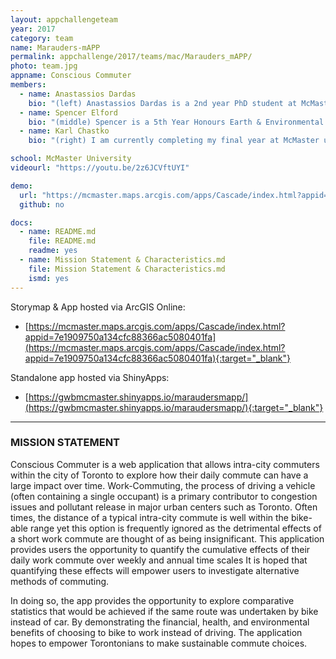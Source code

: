 ```yaml
---
layout: appchallengeteam
year: 2017
category: team
name: Marauders-mAPP
permalink: appchallenge/2017/teams/mac/Marauders_mAPP/
photo: team.jpg
appname: Conscious Commuter
members:
  - name: Anastassios Dardas
    bio: "(left) Anastassios Dardas is a 2nd year PhD student at McMaster University, specializing in spatio-temporal health geography. He believes that by integrating the disciplines of GIS and data science together can develop more effective decision-making process and predictions. During his free time, he enjoys hiking, biking, coaching crew, hanging out with friends, and doing Tough Mudder."
  - name: Spencer Elford
    bio: "(middle) Spencer is a 5th Year Honours Earth & Environmental Sciences Student at McMaster University. He is currently pursuing a minor in GIS. His main interests lie in data visualization and GIS for Urban Planning. In addition to his GIS interests, he is interested in mountain biking, hiking and historical cartography."
  - name: Karl Chastko
    bio: "(right) I am currently completing my final year at McMaster university where I am studying Earth and Environmental Science with a minor in GIS. Although my major is Earth and Environmental Sciences my passion is GIS. I am interested in using GIS for the environment, health and planning as well as data visualization. In my spare time I enjoy home brewing, disk golf, and gardening."

school: McMaster University
videourl: "https://youtu.be/2z6JCVftUYI"

demo:
  url: "https://mcmaster.maps.arcgis.com/apps/Cascade/index.html?appid=7e1909750a134cfc88366ac5080401fa"
  github: no

docs:
  - name: README.md
    file: README.md
    readme: yes
  - name: Mission Statement & Characteristics.md
    file: Mission Statement & Characteristics.md
    ismd: yes
---
```


Storymap & App hosted via ArcGIS Online:
- [https://mcmaster.maps.arcgis.com/apps/Cascade/index.html?appid=7e1909750a134cfc88366ac5080401fa](https://mcmaster.maps.arcgis.com/apps/Cascade/index.html?appid=7e1909750a134cfc88366ac5080401fa){:target="_blank"}

Standalone app hosted via ShinyApps:
- [https://gwbmcmaster.shinyapps.io/maraudersmapp/](https://gwbmcmaster.shinyapps.io/maraudersmapp/){:target="_blank"}

***

### MISSION STATEMENT

Conscious Commuter is a web application that allows intra-city commuters within the city of Toronto to explore how their daily commute can have
a large impact over time. Work-Commuting, the process of driving a vehicle (often containing a single occupant) is a primary contributor to congestion
issues and pollutant release in major urban centers such as Toronto.
Often times, the distance of a typical intra-city commute is well within the bike-able range yet this option is frequently ignored as
the detrimental effects of a short work commute are thought of as being insignificant.
This application provides users the opportunity to quantify the cumulative effects of their daily work commute over weekly and annual time scales
It is hoped that quantifying these effects will empower users to investigate alternative methods of commuting.

In doing so, the app provides the opportunity to explore comparative statistics that would be achieved if the same route was undertaken by bike instead of car.
By demonstrating the financial, health, and environmental benefits of choosing to bike to work instead of driving. The application hopes to
empower Torontonians to make sustainable commute choices.
